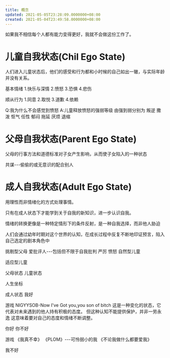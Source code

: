 ```yaml
---
title: 概念
updated: 2021-05-05T23:28:09.0000000+08:00
created: 2021-05-04T23:49:58.0000000+08:00
---
```


如果我不相信每个人都有能力变得更好，我就不会做这份工作了。

# 儿童自我状态(Chil Ego State)
人们进入儿童状态后，他们的感受和行为都和小时候的自己如出一辙，与实际年龄并没有关系。

基本情绪
1.快乐与深情
2.愤怒
3.恐惧
4.悲伤

顺从行为
1.同意
2.取悦
3.道歉
4.依赖

Q:我为什么不会感觉到愤怒
A:儿童释放愤怒的强弱等级
由强到弱分别为
叛逆 撒泼 怄气 任性 郁闷 拖延 厌烦 退缩

# 父母自我状态(Parent Ego State)
父母的行事方法和道德标准对子女产生影响，从而使子女陷入的一种状态

共谋---偷偷的或无意识的配合别人

# 成人自我状态(Adult Ego State)
用理性而非情绪化的方式处理事情。

只有在成人状态下才能学到关于自我的新知识，进一步认识自我。

情绪的转换更像是一种特定情形下的条件反射，是一种自我选择，而非他人胁迫

人们会通过幼年时期对这个世界的认知，在成长过程中反复不断地印证预言，陷入自己选定的剧本角色中

挑剔型父母
爱批评人---包括但不限于自我批判
严厉
愤怒
自然型儿童

适应型儿童

父母状态
儿童状态

人生坐标

成人状态
我好

游戏
NIGYYSOB-Now I've Got you,you son of bitch
这是一种变化的状态，它代表对未来遇到的他人持有积极的态度。
但这种认知不能提供保护，并非一劳永逸
这意味着要对自己的态度和情绪不断调整。

你好
你不好

游戏
《我真不幸》
《PLOM》---可怜弱小的我
《不论我做什么都要爱我》

我不好